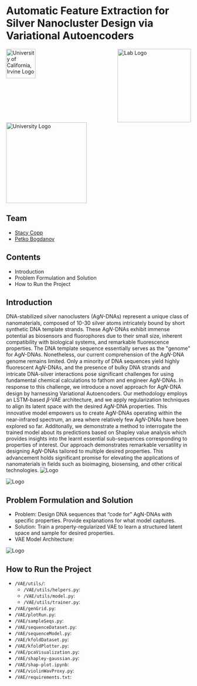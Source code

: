 
# Automatic Feature Extraction for Silver Nanocluster Design via Variational Autoencoders




<div style="display: flex; justify-content: space-between;">
    <img src="https://upload.wikimedia.org/wikipedia/en/thumb/0/0e/University_of_California%2C_Irvine_seal.svg/150px-University_of_California%2C_Irvine_seal.svg.png" alt="University of California, Irvine Logo" width="80">
    <img src="https://www.cs.albany.edu/~petko/lab/img/logo1.png" alt="Lab Logo" width="200">
</div>
<img src="https://www.cs.albany.edu/sccepr/img/logo1.png" alt="University Logo" width="220">



## Team
- [Stacy Copp](https://copplab.eng.uci.edu/)
- [Petko Bogdanov](http://www.cs.albany.edu/~petko/lab/)
## Contents 

 - Introduction
 - Problem Formulation and Solution
 - How to Run the Project


## Introduction
DNA-stabilized silver nanoclusters (Ag𝑁-DNAs) represent a unique class of nanomaterials, composed of 10-30 silver atoms intricately bound by short synthetic DNA template strands. These Ag𝑁-DNAs exhibit immense potential as biosensors and fluorophores due to their small size, inherent compatibility with biological systems, and remarkable fluorescence properties. The DNA template sequence essentially serves as the "genome" for Ag𝑁-DNAs. Nonetheless, our current comprehension of the Ag𝑁-DNA genome remains limited. Only a minority of DNA sequences yield highly fluorescent Ag𝑁-DNAs, and the presence of bulky DNA strands and intricate DNA-silver interactions pose significant challenges for using fundamental chemical calculations to fathom and engineer Ag𝑁-DNAs.
In response to this challenge, we introduce a novel approach for Ag𝑁-DNA design by harnessing Variational Autoencoders. Our methodology employs an LSTM-based 𝛽-VAE architecture, and we apply regularization techniques to align its latent space with the desired Ag𝑁-DNA properties. This innovative model empowers us to create Ag𝑁-DNAs operating within the near-infrared spectrum, an area where relatively few Ag𝑁-DNAs have been explored so far.
Additonally, we demonstrate a method to interrogate the trained model about its predictions based on Shapley value analysis which provides insights into the learnt essential sub-sequences corresponding to properties of interest. 
Our approach demonstrates remarkable versatility in designing Ag𝑁-DNAs tailored to multiple desired properties. This advancement holds significant promise for elevating the applications of nanomaterials in  fields such as bioimaging, biosensing, and other critical technologies.
![Logo](https://imageupload.io/ib/LuxfBl1wquzLM8y_1699199518.png)





![Logo](https://imageupload.io/ib/2J254j1PUyKMeyL_1699199752.png)

## Problem Formulation and Solution
- Problem: Design DNA sequences that “code for” AgN-DNAs with specific properties. Provide explanations for what model captures.
- Solution: Train a property-regularized VAE to learn a structured latent space and sample for desired properties.
- VAE Model Architecture:

![Logo](https://imageupload.io/ib/Ke1xrj8yJHCngG2_1699200592.png)

## How to Run the Project
- `/VAE/utils/`: 
    - `/VAE/utils/helpers.py`:
    - `/VAE/utils/model.py`:
    - `/VAE/utils/trainer.py`:
- `/VAE/genGrid.py`: 
- `/VAE/plotRun.py`: 
- `/VAE/sampleSeqs.py`: 
- `/VAE/sequenceDataset.py`: 
- `/VAE/sequenceModel.py`: 
- `/VAE/kfoldDataset.py`: 
- `/VAE/kfoldPlotter.py`: 
- `/VAE/pcaVisualization.py`: 
- `/VAE/shapley-gaussian.py`: 
- `/VAE/shap-plot.ipynb`: 
- `/VAE/violinWavProxy.py`: 
- `/VAE/requirements.txt`:     
